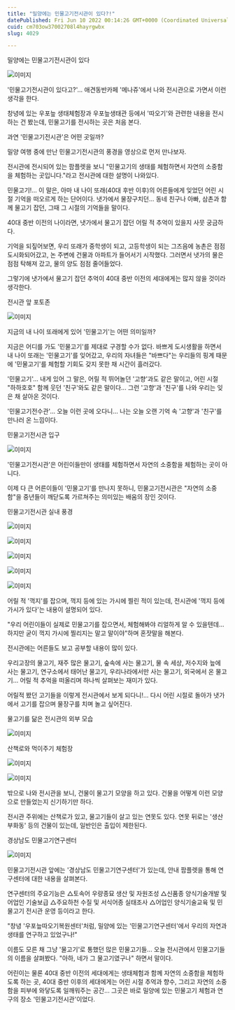 ```yaml
---
title: "밀양에는 민물고기전시관이 있다?!"
datePublished: Fri Jun 10 2022 00:14:26 GMT+0000 (Coordinated Universal Time)
cuid: cm703ow37002708l4hayrgwbx
slug: 4029

---
```



밀양에는 민물고기전시관이 있다

![이미지](https://cdn.hashnode.com/res/hashnode/image/upload/v1739255263085/3d5e5f7a-7775-4c41-84ba-6b8f60a757db.jpeg)

'민물고기전시관이 있다고?'... 애견동반카페 '메나쥬'에서 나와 전시관으로 가면서 이런 생각을 한다.

창녕에 있는 우포늪 생태체험장과 우포늪생태관 등에서 '따오기'와 관련한 내용을 전시하는 건 봤는데, 민물고기를 전시하는 곳은 처음 본다.

과연 '민물고기전시관'은 어떤 곳일까?

밀양 여행 중에 만난 민물고기전시관의 풍경을 영상으로 먼저 만나보자.

전시관에 전시되어 있는 팜플렛을 보니 "민물고기의 생태를 체험하면서 자연의 소중함을 체험하는 곳입니다."라고 전시관에 대한 설명이 나와있다.

민물고기!... 이 말은, 아마 내 나이 또래(40대 후반 이후)의 어른들에게 잊었던 어린 시절 기억을 떠오르게 하는 단어이다. 냇가에서 물장구치던... 동네 친구나 아빠, 삼촌과 함께 물고기 잡던, 그때 그 시절의 기억들을 말이다.

40대 중반 이전의 나이라면, 냇가에서 물고기 잡던 어릴 적 추억이 있을지 사뭇 궁금하다.

기억을 되짚어보면, 우리 또래가 중학생이 되고, 고등학생이 되는 그즈음에 농촌은 점점 도시화되어갔고, 논 주변에 건물과 아파트가 들어서기 시작했다. 그러면서 냇가의 물은 점점 탁해져 갔고, 물의 양도 점점 줄어들었다.

그렇기에 냇가에서 물고기 잡던 추억이 40대 중반 이전의 세대에게는 많지 않을 것이라 생각한다.

전시관 앞 포토존

![이미지](https://cdn.hashnode.com/res/hashnode/image/upload/v1739255265003/9c5ae864-b0cc-404f-9631-df180f9f31df.jpeg)

지금의 내 나이 또래에게 있어 '민물고기'는 어떤 의미일까?

지금은 어디를 가도 '민물고기'를 제대로 구경할 수가 없다. 바쁘게 도시생활을 하면서 내 나이 또래는 '민물고기'를 잊어갔고, 우리의 자녀들은 "바쁘다"는 우리들의 핑계 때문에 '민물고기'를 체험할 기회도 갖지 못한 채 시간이 흘러갔다.

'민물고기'... 내게 있어 그 말은, 어릴 적 뛰어놀던 '고향'과도 같은 말이고, 어린 시절 "하하호호" 함께 웃던 '친구'와도 같은 말이다... 그런 '고향'과 '친구'를 나와 우리는 잊은 채 살아온 것이다.

'민물고기전수관'... 오늘 이런 곳에 오다니... 나는 오늘 오랜 기억 속 '고향'과 '친구'를 만나러 온 느낌이다.

민물고기전시관 입구

![이미지](https://cdn.hashnode.com/res/hashnode/image/upload/v1739255266937/01b89b82-747c-4665-ac2a-4eaf2f103007.jpeg)

'민물고기전시관'은 어린이들만이 생태를 체험하면서 자연의 소중함을 체험하는 곳이 아니다.

이제 다 큰 어른이들이 '민물고기'를 만나지 못하니, 민물고기전시관은 "자연의 소중함"을 중년들이 깨닫도록 가르쳐주는 의미있는 배움의 장인 것이다.

민물고기전시관 실내 풍경

![이미지](https://cdn.hashnode.com/res/hashnode/image/upload/v1739255268809/3d396167-a278-4817-9e44-7271c891bc89.jpeg)

![이미지](https://cdn.hashnode.com/res/hashnode/image/upload/v1739255270724/638ea4b7-5625-44db-a481-593ac8b5f4fb.jpeg)

![이미지](https://cdn.hashnode.com/res/hashnode/image/upload/v1739255272483/586cee4b-c430-44df-8c2c-935a083c6f98.jpeg)

![이미지](https://cdn.hashnode.com/res/hashnode/image/upload/v1739255274216/caadb0de-9434-447b-8a4b-872cf8b8d626.jpeg)

![이미지](https://cdn.hashnode.com/res/hashnode/image/upload/v1739255276190/cc8d3198-2efb-411a-a20d-cf93d562b488.jpeg)

어릴 적 '꺽지'를 잡으며, 꺽지 등에 있는 가시에 찔린 적이 있는데, 전시관에 '꺽지 등에 가시가 있다'는 내용이 설명되어 있다.

"우리 어린이들이 실제로 민물고기를 잡으면서, 체험해봐야 리얼하게 알 수 있을텐데... 하지만 굳이 꺽지 가시에 찔리지는 말고 말이야"하며 혼잣말을 해본다.

전시관에는 어른들도 보고 공부할 내용이 많이 있다.

우리고장의 물고기, 재주 많은 물고기, 숲속에 사는 물고기, 물 속 세상, 저수지와 늪에 사는 물고기, 연구소에서 태어난 물고기, 우리나라에서만 사는 물고기, 외국에서 온 물고기... 어릴 적 추억을 떠올리며 하나씩 살펴보는 재미가 있다.

어릴적 봤던 고기들을 이렇게 전시관에서 보게 되다니!... 다시 어린 시절로 돌아가 냇가에서 고기를 잡으며 물장구를 치며 놀고 싶어진다.

물고기를 닮은 전시관의 외부 모습

![이미지](https://cdn.hashnode.com/res/hashnode/image/upload/v1739255278494/cbbf8d96-a8cd-48ee-b002-687219a53bff.jpeg)

산책로와 먹이주기 체험장

![이미지](https://cdn.hashnode.com/res/hashnode/image/upload/v1739255280671/161395d4-c779-4e1b-b191-e42c6d15caf3.jpeg)

![이미지](https://cdn.hashnode.com/res/hashnode/image/upload/v1739255282804/3e088fa1-809e-4573-9892-b4df4e2cec1b.jpeg)

밖으로 나와 전시관을 보니, 건물이 물고기 모양을 하고 있다. 건물을 어떻게 이런 모양으로 만들었는지 신기하기만 하다.

전시관 주위에는 산책로가 있고, 물고기들이 살고 있는 연못도 있다. 연못 뒤로는 '생산부화동' 등의 건물이 있는데, 일반인은 출입이 제한된다.

경상남도 민물고기연구센터

![이미지](https://cdn.hashnode.com/res/hashnode/image/upload/v1739255285149/c97e56f8-837a-4d82-a849-6acef19761b6.jpeg)

민물고기전시관 앞에는 '경상남도 민물고기연구센터'가 있는데, 안내 팜플렛을 통해 연구센터에 대한 내용을 살펴본다.

연구센터의 주요기능은 △토속어 우량종묘 생산 및 자원조성 △신품종 양식기술개발 및 어업인 기술보급 △주요하천 수질 및 서식어종 실태조사 △어업인 양식기술교육 및 민물고기 전시관 운영 등이라고 한다.

"창녕 '우포늪따오기복원센터'처럼, 밀양에 있는 '민물고기연구센터'에서 우리의 자연과 생태를 연구하고 있었구나!"

이름도 모른 채 그냥 '물고기'로 통했던 많은 민물고기들... 오늘 전시관에서 민물고기들의 이름을 살펴봤다. "아하, 네가 그 물고기였구나" 하면서 말이다.

어린이는 물론 40대 중반 이전의 세대에게는 생태체험과 함께 자연의 소중함을 체험하도록 하는 곳, 40대 중반 이후의 세대에게는 어린 시절 추억과 향수, 그리고 자연의 소중함을 피부에 와닿도록 일깨워주는 공간... 그곳은 바로 밀양에 있는 민물고기 체험과 연구의 장소 '민물고기전시관'이었다.
